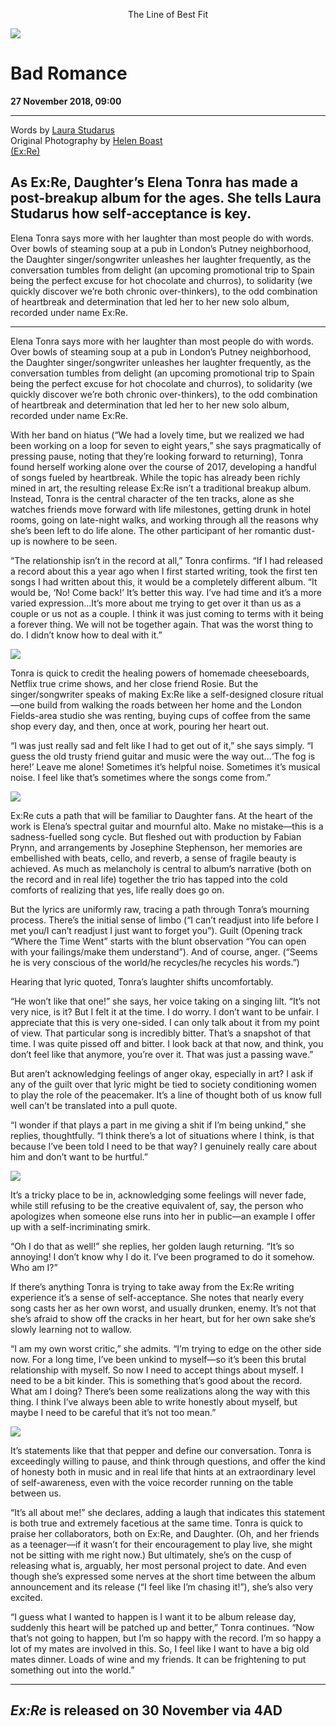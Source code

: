 <p align="center">
The Line of Best Fit
</p>

<img src="/Images/Helen Boast/Elena_Tonra_2_Daughter_by_Helen_Boast_218-2.jpg">

# Bad Romance 

**27 November 2018, 09:00**

---


Words by [Laura Studarus](https://www.thelineofbestfit.com/authors/lstudarus) \
Original Photography by [Helen Boast](https://www.thelineofbestfit.com/photographers/helen-boast) \
[(Ex:Re)](https://www.thelineofbestfit.com/artists/exre)

## As Ex:Re, Daughter’s Elena Tonra has made a post-breakup album for the ages. She tells Laura Studarus how self-acceptance is key.

Elena Tonra says more with her laughter than most people do with words. Over bowls of steaming soup at a pub in London’s Putney neighborhood, the Daughter singer/songwriter unleashes her laughter frequently, as the conversation tumbles from delight (an upcoming promotional trip to Spain being the perfect excuse for hot chocolate and churros), to solidarity (we quickly discover we’re both chronic over-thinkers), to the odd combination of heartbreak and determination that led her to her new solo album, recorded under name Ex:Re.

---

Elena Tonra says more with her laughter than most people do with words. Over bowls of steaming soup at a pub in London’s Putney neighborhood, the Daughter singer/songwriter unleashes her laughter frequently, as the conversation tumbles from delight (an upcoming promotional trip to Spain being the perfect excuse for hot chocolate and churros), to solidarity (we quickly discover we’re both chronic over-thinkers), to the odd combination of heartbreak and determination that led her to her new solo album, recorded under name Ex:Re.

With her band on hiatus (“We had a lovely time, but we realized we had been working on a loop for seven to eight years,” she says pragmatically of pressing pause, noting that they’re looking forward to returning), Tonra found herself working alone over the course of 2017, developing a handful of songs fueled by heartbreak. While the topic has already been richly mined in art, the resulting release Ex:Re isn’t a traditional breakup album. Instead, Tonra is the central character of the ten tracks, alone as she watches friends move forward with life milestones, getting drunk in hotel rooms, going on late-night walks, and working through all the reasons why she’s been left to do life alone. The other participant of her romantic dust-up is nowhere to be seen.

“The relationship isn’t in the record at all,” Tonra confirms. “If I had released a record about this a year ago when I first started writing, took the first ten songs I had written about this, it would be a completely different album. “It would be, ‘No! Come back!’ It’s better this way. I’ve had time and it’s a more varied expression...It’s more about me trying to get over it than us as a couple or us not as a couple. I think it was just coming to terms with it being a forever thing. We will not be together again. That was the worst thing to do. I didn’t know how to deal with it.”

[<img src="https://i.ytimg.com/vi/l_Pf7z9Zr70/maxresdefault.jpg">](https://www.youtube.com/watch?v=l_Pf7z9Zr70)

Tonra is quick to credit the healing powers of homemade cheeseboards, Netflix true crime shows, and her close friend Rosie. But the singer/songwriter speaks of making Ex:Re like a self-designed closure ritual—one build from walking the roads between her home and the London Fields-area studio she was renting, buying cups of coffee from the same shop every day, and then, once at work, pouring her heart out.

“I was just really sad and felt like I had to get out of it,” she says simply. “I guess the old trusty friend guitar and music were the way out…‘The fog is here!’ Leave me alone! Sometimes it’s helpful noise. Sometimes it’s musical noise. I feel like that’s sometimes where the songs come from.”

<img src="/Images/Helen Boast/Elena_Tonra_5_layout_Daughter_by_Helen_Boast_218-2.jpg">

Ex:Re cuts a path that will be familiar to Daughter fans. At the heart of the work is Elena’s spectral guitar and mournful alto. Make no mistake—this is a sadness-fuelled song cycle. But fleshed out with production by Fabian Prynn, and arrangements by Josephine Stephenson, her memories are embellished with beats, cello, and reverb, a sense of fragile beauty is achieved. As much as melancholy is central to album’s narrative (both on the record and in real life) together the trio has tapped into the cold comforts of realizing that yes, life really does go on.

But the lyrics are uniformly raw, tracing a path through Tonra’s mourning process. There’s the initial sense of limbo (“I can’t readjust into life before I met you/I can’t readjust I just want to forget you”). Guilt (Opening track “Where the Time Went” starts with the blunt observation “You can open with your failings/make them understand”). And of course, anger. (“Seems he is very conscious of the world/he recycles/he recycles his words.”)

Hearing that lyric quoted, Tonra’s laughter shifts uncomfortably.

“He won’t like that one!” she says, her voice taking on a singing lilt. “It’s not very nice, is it? But I felt it at the time. I do worry. I don’t want to be unfair. I appreciate that this is very one-sided. I can only talk about it from my point of view. That particular song is incredibly bitter. That’s a snapshot of that time. I was quite pissed off and bitter. I look back at that now, and think, you don’t feel like that anymore, you’re over it. That was just a passing wave.”

But aren’t acknowledging feelings of anger okay, especially in art? I ask if any of the guilt over that lyric might be tied to society conditioning women to play the role of the peacemaker. It’s a line of thought both of us know full well can’t be translated into a pull quote.

“I wonder if that plays a part in me giving a shit if I’m being unkind,” she replies, thoughtfully. “I think there’s a lot of situations where I think, is that because I’ve been told I need to be that way? I genuinely really care about him and don’t want to be hurtful.”

<img src="/Images/Helen Boast/Elena_Tonra_3_Daughter_by_Helen_Boast_218-2.jpg">

It’s a tricky place to be in, acknowledging some feelings will never fade, while still refusing to be the creative equivalent of, say, the person who apologizes when someone else runs into her in public—an example I offer up with a self-incriminating smirk.

“Oh I do that as well!” she replies, her golden laugh returning. “It’s so annoying! I don’t know why I do it. I’ve been programed to do it somehow. Who am I?”

If there’s anything Tonra is trying to take away from the Ex:Re writing experience it’s a sense of self-acceptance. She notes that nearly every song casts her as her own worst, and usually drunken, enemy. It’s not that she’s afraid to show off the cracks in her heart, but for her own sake she’s slowly learning not to wallow.

“I am my own worst critic,” she admits. “I’m trying to edge on the other side now. For a long time, I’ve been unkind to myself—so it’s been this brutal relationship with myself. So now I need to accept things about myself. I need to be a bit kinder. This is something that’s good about the record. What am I doing? There’s been some realizations along the way with this thing. I think I’ve always been able to write honestly about myself, but maybe I need to be careful that it’s not too mean.”

<img src="/Images/Helen Boast/Elena_Tonra_5b_Layout_Daughter_by_Helen_Boast_218-2.jpg">

It’s statements like that that pepper and define our conversation. Tonra is exceedingly willing to pause, and think through questions, and offer the kind of honesty both in music and in real life that hints at an extraordinary level of self-awareness, even with the voice recorder running on the table between us.

“It’s all about me!” she declares, adding a laugh that indicates this statement is both true and extremely facetious at the same time. Tonra is quick to praise her collaborators, both on Ex:Re, and Daughter. (Oh, and her friends as a teenager—if it wasn’t for their encouragement to play live, she might not be sitting with me right now.) But ultimately, she’s on the cusp of releasing what is, arguably, her most personal project to date. And even though she’s expressed some nerves at the short time between the album announcement and its release (“I feel like I’m chasing it!”), she’s also very excited.

“I guess what I wanted to happen is I want it to be album release day, suddenly this heart will be patched up and better,” Tonra continues. “Now that’s not going to happen, but I’m so happy with the record. I’m so happy a lot of my mates are involved in this. So, I feel like I want to have a big old mates dinner. Loads of wine and my friends. It can be frightening to put something out into the world.”

---
***Ex:Re* is released on 30 November via 4AD**
---

